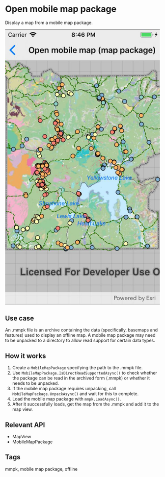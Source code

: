 # Open mobile map package

Display a map from a mobile map package.

![screenshot](OpenMobileMap.jpg)

## Use case

An .mmpk file is an archive containing the data (specifically, basemaps and features) used to display an offline map.
A mobile map package may need to be unpacked to a directory to allow read support for certain data types.

## How it works

1. Create a `MobileMapPackage` specifying the path to the .mmpk file.
2. Use `MobileMapPackage.IsDirectReadSupportedAsync()` to check whether the package can be read in the archived form (.mmpk) or whether it needs to be unpacked.
3. If the mobile map package requires unpacking, call `MobileMapPackage.UnpackAsync()` and wait for this to complete.
4. Load the mobile map package with `mmpk.LoadAsync()`.
5. After it successfully loads, get the map from the .mmpk and add it to the map view.

## Relevant API

* MapView
* MobileMapPackage

## Tags

mmpk, mobile map package, offline
